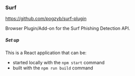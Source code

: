 ### Surf

https://github.com/pogzyb/surf-plugin

Browser Plugin/Add-on for the Surf Phishing Detection API.

##### Set up

This is a React application that can be:
- started locally with the `npm start` command
- built with the `npm run build` command
